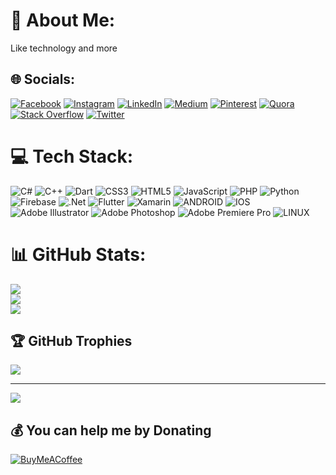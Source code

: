 # 💫 About Me:
Like technology and more


## 🌐 Socials:
[![Facebook](https://img.shields.io/badge/Facebook-%231877F2.svg?logo=Facebook&logoColor=white)](https://facebook.com/thatserfan) [![Instagram](https://img.shields.io/badge/Instagram-%23E4405F.svg?logo=Instagram&logoColor=white)](https://instagram.com/thatserfan) [![LinkedIn](https://img.shields.io/badge/LinkedIn-%230077B5.svg?logo=linkedin&logoColor=white)](https://linkedin.com/in/erfanfarahbakhsh) [![Medium](https://img.shields.io/badge/Medium-12100E?logo=medium&logoColor=white)](https://medium.com/@thatserfan) [![Pinterest](https://img.shields.io/badge/Pinterest-%23E60023.svg?logo=Pinterest&logoColor=white)](https://pinterest.com/thatserfan) [![Quora](https://img.shields.io/badge/Quora-%23B92B27.svg?logo=Quora&logoColor=white)](https://quora.com/profile/Erfan-Farahbaksh) [![Stack Overflow](https://img.shields.io/badge/-Stackoverflow-FE7A16?logo=stack-overflow&logoColor=white)](https://stackoverflow.com/users/15252925) [![Twitter](https://img.shields.io/badge/Twitter-%231DA1F2.svg?logo=Twitter&logoColor=white)](https://twitter.com/thatserfan) 

# 💻 Tech Stack:
![C#](https://img.shields.io/badge/c%23-%23239120.svg?style=for-the-badge&logo=c-sharp&logoColor=white) ![C++](https://img.shields.io/badge/c++-%2300599C.svg?style=for-the-badge&logo=c%2B%2B&logoColor=white) ![Dart](https://img.shields.io/badge/dart-%230175C2.svg?style=for-the-badge&logo=dart&logoColor=white) ![CSS3](https://img.shields.io/badge/css3-%231572B6.svg?style=for-the-badge&logo=css3&logoColor=white) ![HTML5](https://img.shields.io/badge/html5-%23E34F26.svg?style=for-the-badge&logo=html5&logoColor=white) ![JavaScript](https://img.shields.io/badge/javascript-%23323330.svg?style=for-the-badge&logo=javascript&logoColor=%23F7DF1E) ![PHP](https://img.shields.io/badge/php-%23777BB4.svg?style=for-the-badge&logo=php&logoColor=white) ![Python](https://img.shields.io/badge/python-3670A0?style=for-the-badge&logo=python&logoColor=ffdd54) ![Firebase](https://img.shields.io/badge/firebase-%23039BE5.svg?style=for-the-badge&logo=firebase) ![.Net](https://img.shields.io/badge/.NET-5C2D91?style=for-the-badge&logo=.net&logoColor=white) ![Flutter](https://img.shields.io/badge/Flutter-%2302569B.svg?style=for-the-badge&logo=Flutter&logoColor=white) ![Xamarin](https://img.shields.io/badge/Xamarin-3199DC?style=for-the-badge&logo=xamarin&logoColor=white) ![ANDROID](https://img.shields.io/badge/android-%2320232a.svg?style=for-the-badge&logo=android&logoColor=%a4c639) ![IOS](https://img.shields.io/badge/IOS-%2320232a.svg?style=for-the-badge&logo=apple&logoColor=white) ![Adobe Illustrator](https://img.shields.io/badge/adobeillustrator-%23FF9A00.svg?style=for-the-badge&logo=adobeillustrator&logoColor=white) ![Adobe Photoshop](https://img.shields.io/badge/adobephotoshop-%2331A8FF.svg?style=for-the-badge&logo=adobephotoshop&logoColor=white) ![Adobe Premiere Pro](https://img.shields.io/badge/Adobe%20Premiere%20Pro-9999FF.svg?style=for-the-badge&logo=Adobe%20Premiere%20Pro&logoColor=white) ![LINUX](https://img.shields.io/badge/Linux-FCC624?style=for-the-badge&logo=linux&logoColor=black)
# 📊 GitHub Stats:
![](https://github-readme-stats.vercel.app/api?username=thatserfan&theme=dark&hide_border=false&include_all_commits=false&count_private=false)<br/>
![](https://github-readme-streak-stats.herokuapp.com/?user=thatserfan&theme=dark&hide_border=false)<br/>
![](https://github-readme-stats.vercel.app/api/top-langs/?username=thatserfan&theme=dark&hide_border=false&include_all_commits=false&count_private=false&layout=compact)

## 🏆 GitHub Trophies
![](https://github-profile-trophy.vercel.app/?username=thatserfan&theme=radical&no-frame=false&no-bg=false&margin-w=4)

---
[![](https://visitcount.itsvg.in/api?id=thatserfan&icon=0&color=3)](https://visitcount.itsvg.in)

  ## 💰 You can help me by Donating
  [![BuyMeACoffee](https://img.shields.io/badge/Buy%20Me%20a%20Coffee-ffdd00?style=for-the-badge&logo=buy-me-a-coffee&logoColor=black)](https://bmc.link/thatserfan) 

  
<!-- Proudly created with GPRM ( https://gprm.itsvg.in ) -->
